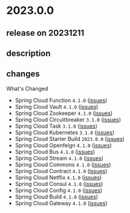# 2023.0.0

## release on 20231211

## description

## changes

What's Changed

* Spring Cloud Function <code>4.1.0</code> (<a href="https://github.com/spring-cloud/spring-cloud-function/releases/tag/v4.1.0">issues</a>)
* Spring Cloud Vault <code>4.1.0</code> (<a href="https://github.com/spring-cloud/spring-cloud-vault/releases/tag/v4.1.0">issues</a>)
* Spring Cloud Zookeeper <code>4.1.0</code> (<a href="https://github.com/spring-cloud/spring-cloud-zookeeper/releases/tag/v4.1.0">issues</a>)
* Spring Cloud Circuitbreaker <code>3.1.0</code> (<a href="https://github.com/spring-cloud/spring-cloud-circuitbreaker/releases/tag/v3.1.0">issues</a>)
* Spring Cloud Task <code>3.1.0</code> (<a href="https://github.com/spring-cloud/spring-cloud-task/releases/tag/v3.1.0">issues</a>)
* Spring Cloud Kubernetes <code>3.1.0</code> (<a href="https://github.com/spring-cloud/spring-cloud-kubernetes/releases/tag/v3.1.0">issues</a>)
* Spring Cloud Starter Build <code>2023.0.0</code> (<a href="https://github.com/spring-cloud/spring-cloud-starter-build/releases/tag/v2023.0.0">issues</a>)
* Spring Cloud Openfeign <code>4.1.0</code> (<a href="https://github.com/spring-cloud/spring-cloud-openfeign/releases/tag/v4.1.0">issues</a>)
* Spring Cloud Bus <code>4.1.0</code> (<a href="https://github.com/spring-cloud/spring-cloud-bus/releases/tag/v4.1.0">issues</a>)
* Spring Cloud Stream <code>4.1.0</code> (<a href="https://github.com/spring-cloud/spring-cloud-stream/releases/tag/v4.1.0">issues</a>)
* Spring Cloud Commons <code>4.1.0</code> (<a href="https://github.com/spring-cloud/spring-cloud-commons/releases/tag/v4.1.0">issues</a>)
* Spring Cloud Contract <code>4.1.0</code> (<a href="https://github.com/spring-cloud/spring-cloud-contract/releases/tag/v4.1.0">issues</a>)
* Spring Cloud Netflix <code>4.1.0</code> (<a href="https://github.com/spring-cloud/spring-cloud-netflix/releases/tag/v4.1.0">issues</a>)
* Spring Cloud Consul <code>4.1.0</code> (<a href="https://github.com/spring-cloud/spring-cloud-consul/releases/tag/v4.1.0">issues</a>)
* Spring Cloud Config <code>4.1.0</code> (<a href="https://github.com/spring-cloud/spring-cloud-config/releases/tag/v4.1.0">issues</a>)
* Spring Cloud Build <code>4.1.0</code> (<a href="https://github.com/spring-cloud/spring-cloud-build/releases/tag/v4.1.0">issues</a>)
* Spring Cloud Gateway <code>4.1.0</code> (<a href="https://github.com/spring-cloud/spring-cloud-gateway/releases/tag/v4.1.0">issues</a>)

